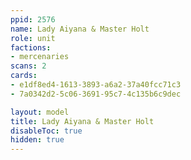 ```yaml
---
ppid: 2576
name: Lady Aiyana & Master Holt
role: unit
factions:
- mercenaries
scans: 2
cards:
- e1df8ed4-1613-3893-a6a2-37a40fcc71c3
- 7a0342d2-5c06-3691-95c7-4c135b6c9dec

layout: model
title: Lady Aiyana & Master Holt
disableToc: true
hidden: true
---
```

